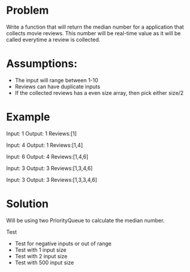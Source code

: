 # Problem
Write a function that will return the median number for a application that collects movie reviews. This number will be real-time value as it will be called everytime a review is collected.

# Assumptions:
- The input will range between 1-10
- Reviews can have duplicate inputs
- If the collected reviews has a even size array, then pick either size/2

# Example
Input: 	1
Output: 1
Reviews:[1]

Input: 	4
Output: 1
Reviews:[1,4]

Input: 	6
Output: 4
Reviews:[1,4,6]

Input: 	3
Output: 3
Reviews:[1,3,4,6]

Input: 	3
Output: 3
Reviews:[1,3,3,4,6]

# Solution
Will be using two PriorityQueue to calculate the median number.

Test
- Test for negative inputs or out of range
- Test with 1 input size
- Test with 2 input size
- Test with 500 input size
